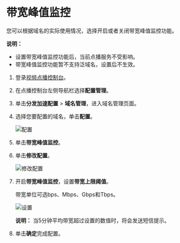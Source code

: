 # 带宽峰值监控

您可以根据域名的实际使用情况，选择开启或者关闭带宽峰值监控功能。

**说明：**

-   设置带宽峰值监控功能后，当前点播服务不受影响。
-   带宽峰值监控功能暂不支持泛域名，设置后不生效。

1.  登录[视频点播控制台](https://vod.console.aliyun.com/)。

2.  在点播控制台左侧导航栏选择**配置管理**。

3.  单击**分发加速配置** \> **域名管理**，进入域名管理页面。

4.  选择您要配置的域名，单击**配置**。

    ![配置](https://static-aliyun-doc.oss-accelerate.aliyuncs.com/assets/img/zh-CN/1277415061/p180549.png)

5.  单击**带宽峰值监控**。

6.  单击**修改配置**。

    ![修改配置](https://static-aliyun-doc.oss-accelerate.aliyuncs.com/assets/img/zh-CN/6181325061/p181980.png)

7.  开启**带宽峰值监控**，设置**带宽上限阈值**。

    带宽单位可选bps、Mbps、Gbps和Tbps。

    ![设置](https://static-aliyun-doc.oss-accelerate.aliyuncs.com/assets/img/zh-CN/6181325061/p181981.png)

    **说明：** 当5分钟平均带宽超过设置的数值时，将会发送短信提示。

8.  单击**确定**完成配置。


